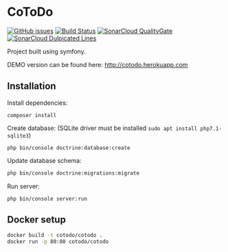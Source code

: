 # CoToDo
[![GitHub issues](https://img.shields.io/github/issues/CoToDo/CoToDo.svg)](https://github.com/CoToDo/CoToDo/issues)
[![Build Status](https://travis-ci.org/CoToDo/CoToDo.svg?branch=master)](https://travis-ci.org/CoToDo/CoToDo)
[![SonarCloud QualityGate](https://sonarcloud.io/api/project_badges/measure?project=cotodo%3Acotodo&metric=alert_status)](https://sonarcloud.io/dashboard?id=cotodo%3Acotodo)
[![SonarCloud Dulpicated Lines](https://sonarcloud.io/api/project_badges/measure?project=cotodo%3Acotodo&metric=duplicated_lines_density)](https://sonarcloud.io/dashboard?id=cotodo%3Acotodo)


Project built using symfony.

DEMO version can be found here: http://cotodo.herokuapp.com

## Installation

Install dependencies: 
```
composer install
```

Create database: (SQLite driver must be installed ```sudo apt install php7.1-sqlite3```) 
```
php bin/console doctrine:database:create
```

Update database schema:
```bash
php bin/console doctrine:migrations:migrate
```
Run server:
```
php bin/console server:run
```


## Docker setup

```bash
docker build -t cotodo/cotodo .
docker run -p 80:80 cotodo/cotodo
```
